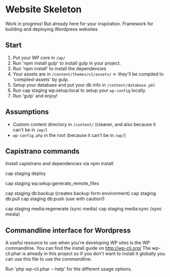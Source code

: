 # Website Skeleton

Work in progress! But already here for your inspiration.
Framework for building and deploying Wordpress websites

## Start

1. Put your WP core in `/wp/`
2. Run 'npm install gulp' to install gulp in your project.
3. Run 'npm install' to install the dependencies
4. Your assets are in `/content/themes/v1/assets/` <- they'll be compiled to 'compiled-assets' by gulp.
5. Setup your database and put your db info in `/content/database.yml`
6. Run cap staging wp:setup:local to setup your `wp-config` locally.
7. Run 'gulp' and enjoy!

## Assumptions

* Custom content directory in `/content/` (cleaner, and also because it can't be in `/wp/`)
* `wp-config.php` in the root (because it can't be in `/wp/`)

## Capistrano commands

Install capistrano and dependencies via npm install

cap staging deploy

cap staging wp:setup:generate_remote_files

cap staging db:backup (creates backup form environment)
cap staging db:pull
cap staging db:push (use with caution!)

cap staging media:regenerate (sync media)
cap staging media:sync (sync media)


## Commandline interface for Wordpress
A useful resource to use when you're developing WP sites is the WP commandline.
You can find the install guide on http://wp-cli.org/
The wp-cli.phar is already in this project so if you don't want to install it globally you can use this file to use the commandline.

Run 'php wp-cli.phar --help' for the different usage options.

